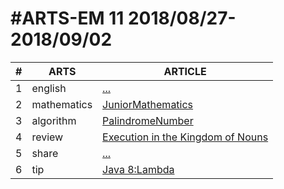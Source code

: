 #ARTS-EM 11 2018/08/27-2018/09/02
=================================

| # | ARTS | ARTICLE |
|---| ----- | ---------- |
|1|english|[...](../english/)|
|2|mathematics|[JuniorMathematics](../mathematics/week11-7年级下.md)|
|3|algorithm|[PalindromeNumber](../algorithm/src/PalindromeNumber.java)|
|4|review|[Execution in the Kingdom of Nouns](../review/Execution-in-the-Kingdom-of-Nouns.md)|
|5|share|[...](../c/c_programing_language/)|
|6|tip|[Java 8:Lambda](../tip/Java8-Lambda.md)|


